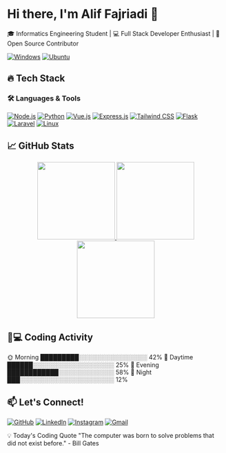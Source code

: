 # Hi there, I'm Alif Fajriadi 👋

🎓 Informatics Engineering Student | 💻 Full Stack Developer Enthusiast | 🚀 Open Source Contributor

[![Windows](https://img.shields.io/badge/Windows-0078D6?style=flat&logo=windows&logoColor=white)](https://www.microsoft.com)
[![Ubuntu](https://img.shields.io/badge/Ubuntu-E95420?style=flat&logo=ubuntu&logoColor=white)](https://ubuntu.com)

## 🔥 Tech Stack

### 🛠️ Languages & Tools
[![Node.js](https://img.shields.io/badge/-Node.js-339933?style=flat-square&logo=node.js&logoColor=white)](https://nodejs.org)
[![Python](https://img.shields.io/badge/-Python-3776AB?style=flat-square&logo=python&logoColor=white)](https://python.org)
[![Vue.js](https://img.shields.io/badge/-Vue.js-4FC08D?style=flat-square&logo=vue.js&logoColor=white)](https://vuejs.org)
[![Express.js](https://img.shields.io/badge/-Express.js-000000?style=flat-square&logo=express&logoColor=white)](https://expressjs.com)
[![Tailwind CSS](https://img.shields.io/badge/-Tailwind_CSS-38B2AC?style=flat-square&logo=tailwind-css&logoColor=white)](https://tailwindcss.com)
[![Flask](https://img.shields.io/badge/-Flask-000000?style=flat-square&logo=flask&logoColor=white)](https://flask.palletsprojects.com)
[![Laravel](https://img.shields.io/badge/-Laravel-FF2D20?style=flat-square&logo=laravel&logoColor=white)](https://laravel.com)
[![Linux](https://img.shields.io/badge/-Linux-FCC624?style=flat-square&logo=linux&logoColor=black)](https://www.linux.org)

## 📈 GitHub Stats

<p align="center">
  <a href="https://github.com/aliffajriadi">
    <img height="180em" src="https://github-readme-stats.vercel.app/api?username=aliffajriadi&show_icons=true&theme=radical&include_all_commits=true&count_private=true"/>
    <img height="180em" src="https://github-readme-stats.vercel.app/api/top-langs/?username=aliffajriadi&layout=compact&theme=radical"/>
    <img height="180em" src="https://github-readme-streak-stats.herokuapp.com/?user=aliffajriadi&theme=radical"/>
  </a>
</p>

## 👨💻 Coding Activity


🌞 Morning     █████████░░░░░░░░░░░░░░░░   42% 
🌆 Daytime     ██████░░░░░░░░░░░░░░░░░░░   25% 
🌃 Evening     ████████████░░░░░░░░░░░░░   58% 
🌙 Night       ███░░░░░░░░░░░░░░░░░░░░░░   12%

## 📫 Let's Connect!

[![GitHub](https://img.shields.io/badge/GitHub-%23121011.svg?style=flat-square&logo=github&logoColor=white)](https://github.com/aliffajriadi)
[![LinkedIn](https://img.shields.io/badge/LinkedIn-%230077B5.svg?style=flat-square&logo=linkedin&logoColor=white)](https://www.linkedin.com/in/aliffajriadi/)
[![Instagram](https://img.shields.io/badge/Instagram-%23E4405F.svg?style=flat-square&logo=instagram&logoColor=white)](https://www.instagram.com/aliffajriadi/)
[![Gmail](https://img.shields.io/badge/Gmail-D14836?style=flat-square&logo=gmail&logoColor=white)](mailto:aliffajriadi@gmail.com)


💡 Today's Coding Quote
"The computer was born to solve problems that did not exist before." - Bill Gates

